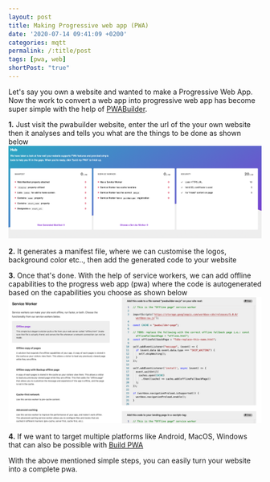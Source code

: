 ```yaml
---
layout: post
title: Making Progressive web app (PWA)
date: '2020-07-14 09:41:09 +0200'
categories: mqtt
permalink: /:title/post
tags: [pwa, web]
shortPost: "true"
---
```


Let's say you own a website and wanted to make a Progressive Web App. Now the work to convert a web app into progressive web app has become super simple with the help of [PWABuilder][jekyll-docs].

**1.** Just visit the pwabuilder website, enter the url of the your own website then it analyses and tells you what are the things to be done as shown below
![PWA](/files/images/pwa1.png)

**2.** It generates a manifest file, where we can customise the logos, background color etc..,
then add the generated code to your website

**3.** Once that's done. With the help of service workers, we can add offline capabilities to the progress web app (pwa) where the code is autogenerated based on the capabilities you choose as shown below
![PWA](/files/images/pwa2.png)

**4.** If we want to target multiple platforms like Android, MacOS, Windows that can also be possible with [Build PWA][jekyll-docs2]


With the above mentioned simple steps, you can easily turn your website into a complete pwa.


[jekyll-docs]: https://www.pwabuilder.com/

[jekyll-docs2]:https://www.pwabuilder.com/publish
